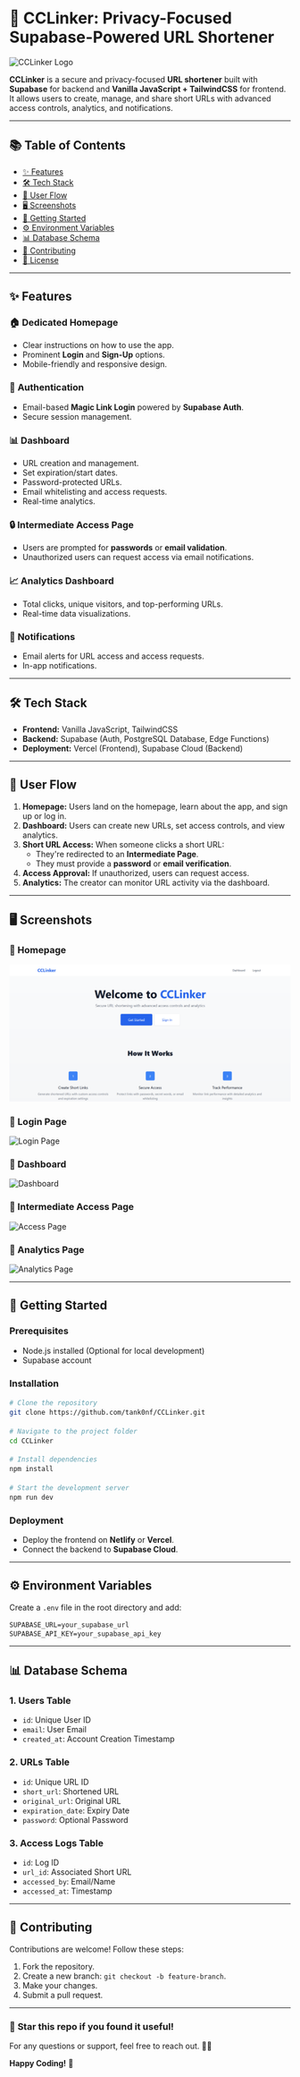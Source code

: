 # 🚀 **CCLinker: Privacy-Focused Supabase-Powered URL Shortener**

![CCLinker Logo](#) <!-- Add project logo here -->

**CCLinker** is a secure and privacy-focused **URL shortener** built with **Supabase** for backend and **Vanilla JavaScript + TailwindCSS** for frontend. It allows users to create, manage, and share short URLs with advanced access controls, analytics, and notifications.

---

## 📚 **Table of Contents**

- [✨ Features](#-features)
- [🛠️ Tech Stack](#-tech-stack)
- [🧠 User Flow](#-user-flow)
- [🖥️ Screenshots](#-screenshots)
- [🚀 Getting Started](#-getting-started)
- [⚙️ Environment Variables](#-environment-variables)
- [📊 Database Schema](#-database-schema)
- [🤝 Contributing](#-contributing)
- [📜 License](#-license)

---

## ✨ **Features**

### 🏠 **Dedicated Homepage**
- Clear instructions on how to use the app.
- Prominent **Login** and **Sign-Up** options.
- Mobile-friendly and responsive design.

### 🔑 **Authentication**
- Email-based **Magic Link Login** powered by **Supabase Auth**.
- Secure session management.

### 📊 **Dashboard**
- URL creation and management.
- Set expiration/start dates.
- Password-protected URLs.
- Email whitelisting and access requests.
- Real-time analytics.

### 🔒 **Intermediate Access Page**
- Users are prompted for **passwords** or **email validation**.
- Unauthorized users can request access via email notifications.

### 📈 **Analytics Dashboard**
- Total clicks, unique visitors, and top-performing URLs.
- Real-time data visualizations.

### 📲 **Notifications**
- Email alerts for URL access and access requests.
- In-app notifications.

---

## 🛠️ **Tech Stack**

- **Frontend:** Vanilla JavaScript, TailwindCSS
- **Backend:** Supabase (Auth, PostgreSQL Database, Edge Functions)
- **Deployment:** Vercel (Frontend), Supabase Cloud (Backend)

---

## 🧠 **User Flow**

1. **Homepage:** Users land on the homepage, learn about the app, and sign up or log in.
2. **Dashboard:** Users can create new URLs, set access controls, and view analytics.
3. **Short URL Access:** When someone clicks a short URL:
   - They're redirected to an **Intermediate Page**.
   - They must provide a **password** or **email verification**.
4. **Access Approval:** If unauthorized, users can request access.
5. **Analytics:** The creator can monitor URL activity via the dashboard.

---

## 🖥️ **Screenshots**

### 📸 Homepage
![Homepage](https://github.com/tank0nf/CCLinker/blob/main/assets/homepage.png?raw=true) <!-- Add screenshot of the homepage -->

### 📸 Login Page
![Login Page]() <!-- Add screenshot of the login page -->

### 📸 Dashboard
![Dashboard](#) <!-- Add screenshot of the dashboard -->

### 📸 Intermediate Access Page
![Access Page](#) <!-- Add screenshot of intermediate page -->

### 📸 Analytics Page
![Analytics Page](#) <!-- Add screenshot of analytics page -->

---

## 🚀 **Getting Started**

### Prerequisites
- Node.js installed (Optional for local development)
- Supabase account

### Installation

```bash
# Clone the repository
git clone https://github.com/tank0nf/CCLinker.git

# Navigate to the project folder
cd CCLinker

# Install dependencies
npm install

# Start the development server
npm run dev
```

### Deployment
- Deploy the frontend on **Netlify** or **Vercel**.
- Connect the backend to **Supabase Cloud**.

---

## ⚙️ **Environment Variables**

Create a `.env` file in the root directory and add:

```env
SUPABASE_URL=your_supabase_url
SUPABASE_API_KEY=your_supabase_api_key
```

---

## 📊 **Database Schema**

### 1. **Users Table**
- `id`: Unique User ID
- `email`: User Email
- `created_at`: Account Creation Timestamp

### 2. **URLs Table**
- `id`: Unique URL ID
- `short_url`: Shortened URL
- `original_url`: Original URL
- `expiration_date`: Expiry Date
- `password`: Optional Password

### 3. **Access Logs Table**
- `id`: Log ID
- `url_id`: Associated Short URL
- `accessed_by`: Email/Name
- `accessed_at`: Timestamp

---

## 🤝 **Contributing**

Contributions are welcome! Follow these steps:
1. Fork the repository.
2. Create a new branch: `git checkout -b feature-branch`.
3. Make your changes.
4. Submit a pull request.

---

### 🌟 **Star this repo if you found it useful!**

For any questions or support, feel free to reach out. 🚀😊

**Happy Coding!** 🎉
